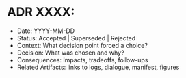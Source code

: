 # ADR XXXX: <Short Title>

- Date: YYYY-MM-DD
- Status: Accepted | Superseded | Rejected
- Context: What decision point forced a choice?
- Decision: What was chosen and why?
- Consequences: Impacts, tradeoffs, follow-ups
- Related Artifacts: links to logs, dialogue, manifest, figures
